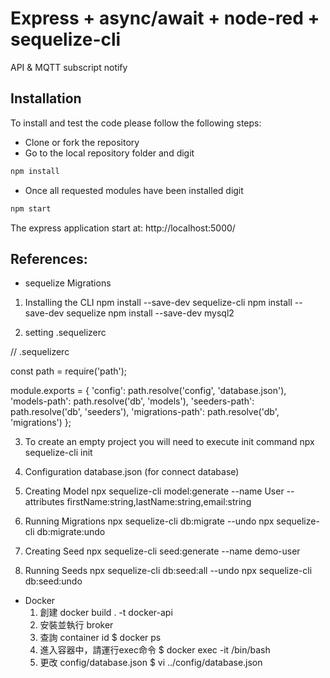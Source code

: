 # Express + async/await + node-red + sequelize-cli

API & MQTT subscript notify

## Installation

To install and test the code please follow the following steps:

* Clone or fork the repository
* Go to the local repository folder and digit 
```bash
npm install
```
* Once all requested modules have been installed digit
```bash
npm start
```
The express application start at: http://localhost:5000/

## References:
* sequelize Migrations
1. Installing the CLI
npm install --save-dev sequelize-cli
npm install --save-dev sequelize 
npm install --save-dev mysql2 

2. setting  .sequelizerc

// .sequelizerc

const path = require('path');
 
module.exports = {
  'config': path.resolve('config', 'database.json'),
  'models-path': path.resolve('db', 'models'),
  'seeders-path': path.resolve('db', 'seeders'),
  'migrations-path': path.resolve('db', 'migrations')
};

3. To create an empty project you will need to execute init command
   npx sequelize-cli init

4. Configuration database.json (for connect database)

5. Creating Model
   npx sequelize-cli model:generate --name User --attributes firstName:string,lastName:string,email:string

6. Running Migrations
   npx sequelize-cli db:migrate
   --undo
   npx sequelize-cli db:migrate:undo

7. Creating Seed
   npx sequelize-cli seed:generate --name demo-user

8. Running Seeds
   npx sequelize-cli db:seed:all
   --undo
   npx sequelize-cli db:seed:undo

* Docker 
  1. 創建 docker build . -t docker-api
  2. 安裝並執行 broker
  3. 查詢 container id
     $ docker ps
  4. 進入容器中，請運行exec命令
     $ docker exec -it <container id> /bin/bash
  5. 更改 config/database.json
     $ vi ../config/database.json

     

